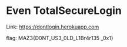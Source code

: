# Even TotalSecureLogin

Link: https://dontlogin.herokuapp.com

flag: MAZ3{D0NT_US3_0LD_L1Br4r135 _0x1}